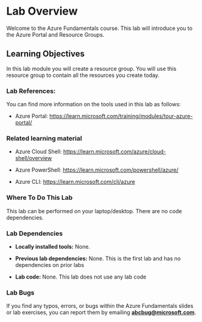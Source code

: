 # Lab Overview
Welcome to the Azure Fundamentals course. This lab will introduce you to the Azure Portal and Resource Groups.

## Learning Objectives

In this lab module you will create a resource group. You will use this resource group to contain all the resources you create today.

### Lab References:

You can find more information on the tools used in this lab as follows:

- Azure Portal: <https://learn.microsoft.com/training/modules/tour-azure-portal/>

### Related learning material

- Azure Cloud Shell: <https://learn.microsoft.com/azure/cloud-shell/overview>

- Azure PowerShell: <https://learn.microsoft.com/powershell/azure/>

- Azure CLI: <https://learn.microsoft.com/cli/azure>


### Where To Do This Lab

This lab can be performed on your laptop/desktop. There are no code dependencies.

### Lab Dependencies

 - __Locally installed tools:__ None. 

 - __Previous lab dependencies:__ None. This is the first lab and has no dependencies on prior labs

 - __Lab code:__ None. This lab does not use any lab code

### Lab Bugs

If you find any typos, errors, or bugs within the Azure Fundamentals slides or lab exercises, you can report them by emailing **abcbug@microsoft.com**.